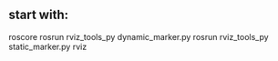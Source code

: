 ## start with:
roscore
rosrun rviz_tools_py dynamic_marker.py
rosrun rviz_tools_py static_marker.py
rviz